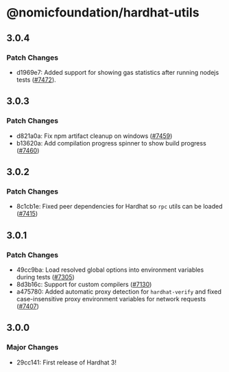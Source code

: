 # @nomicfoundation/hardhat-utils

## 3.0.4

### Patch Changes

- d1969e7: Added support for showing gas statistics after running nodejs tests ([#7472](https://github.com/NomicFoundation/hardhat/issues/7428)).

## 3.0.3

### Patch Changes

- d821a0a: Fix npm artifact cleanup on windows ([#7459](https://github.com/NomicFoundation/hardhat/issues/7459))
- b13620a: Add compilation progress spinner to show build progress ([#7460](https://github.com/NomicFoundation/hardhat/pull/7460))

## 3.0.2

### Patch Changes

- 8c1cb1e: Fixed peer dependencies for Hardhat so `rpc` utils can be loaded ([#7415](https://github.com/NomicFoundation/hardhat/issues/7415))

## 3.0.1

### Patch Changes

- 49cc9ba: Load resolved global options into environment variables during tests ([#7305](https://github.com/NomicFoundation/hardhat/pull/7305))
- 8d3b16c: Support for custom compilers ([#7130](https://github.com/NomicFoundation/hardhat/issues/7130))
- a475780: Added automatic proxy detection for `hardhat-verify` and fixed case-insensitive proxy environment variables for network requests ([#7407](https://github.com/NomicFoundation/hardhat/pull/7407))

## 3.0.0

### Major Changes

- 29cc141: First release of Hardhat 3!
